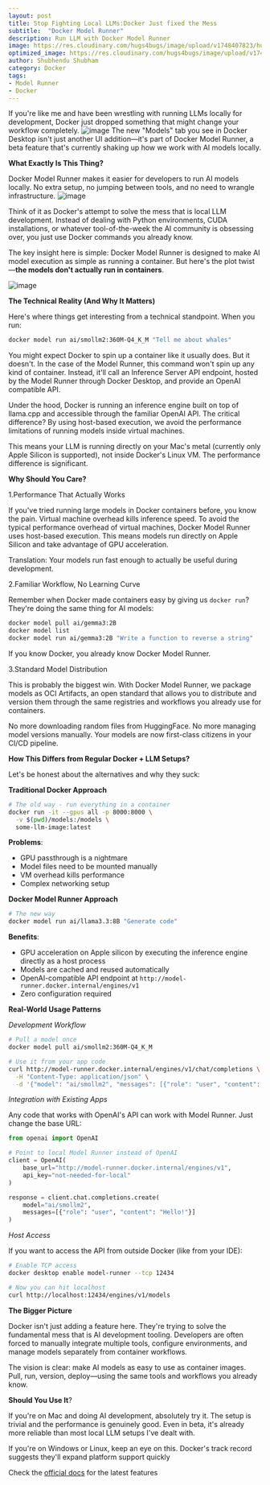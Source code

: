 ```yaml
---
layout: post
title: Stop Fighting Local LLMs:Docker Just fixed the Mess 
subtitle:  "Docker Model Runner"
description: Run LLM with Docker Model Runner
image: https://res.cloudinary.com/hugs4bugs/image/upload/v1748407823/hugs4bugs/dockermodelrunner/11.png
optimized_image: https://res.cloudinary.com/hugs4bugs/image/upload/v1748407823/hugs4bugs/dockermodelrunner/11.png
author: Shubhendu Shubham
category: Docker
tags:
- Model Runner
- Docker
---
```

If you're like me and have been wrestling with running LLMs locally for development, Docker just dropped something that might change your workflow completely. 
![image](https://res.cloudinary.com/hugs4bugs/image/upload/v1748409418/hugs4bugs/dockermodelrunner/3_jhl3rl.png) The new "Models" tab you see in Docker Desktop isn't just another UI addition—it's part of Docker Model Runner, a beta feature that's currently shaking up how we work with AI models locally.

**What Exactly Is This Thing?**

Docker Model Runner makes it easier for developers to run AI models locally. No extra setup, no jumping between tools, and no need to wrangle infrastructure.
![image](https://res.cloudinary.com/hugs4bugs/image/upload/v1748406335/hugs4bugs/dockermodelrunner/1_k0cx3q.png)

Think of it as Docker's attempt to solve the mess that is local LLM development. Instead of dealing with Python environments, CUDA installations, or whatever tool-of-the-week the AI community is obsessing over, you just use Docker commands you already know.

The key insight here is simple: Docker Model Runner is designed to make AI model execution as simple as running a container. But here's the plot twist—**the models don't actually run in containers**.

![image](https://res.cloudinary.com/hugs4bugs/image/upload/v1748406335/hugs4bugs/dockermodelrunner/2_ime0oy.png)

**The Technical Reality (And Why It Matters)**

Here's where things get interesting from a technical standpoint. When you run:

```bash
docker model run ai/smollm2:360M-Q4_K_M "Tell me about whales"
```

You might expect Docker to spin up a container like it usually does. But it doesn't. In the case of the Model Runner, this command won't spin up any kind of container. Instead, it'll call an Inference Server API endpoint, hosted by the Model Runner through Docker Desktop, and provide an OpenAI compatible API.

Under the hood, Docker is running an inference engine built on top of llama.cpp and accessible through the familiar OpenAI API. The critical difference? By using host-based execution, we avoid the performance limitations of running models inside virtual machines.

This means your LLM is running directly on your Mac's metal (currently only Apple Silicon is supported), not inside Docker's Linux VM. The performance difference is significant.

**Why Should You Care?**

1.Performance That Actually Works

If you've tried running large models in Docker containers before, you know the pain. Virtual machine overhead kills inference speed. To avoid the typical performance overhead of virtual machines, Docker Model Runner uses host-based execution. This means models run directly on Apple Silicon and take advantage of GPU acceleration.

Translation: Your models run fast enough to actually be useful during development.

2.Familiar Workflow, No Learning Curve

Remember when Docker made containers easy by giving us `docker run`? They're doing the same thing for AI models:

```bash
docker model pull ai/gemma3:2B
docker model list
docker model run ai/gemma3:2B "Write a function to reverse a string"
```
If you know Docker, you already know Docker Model Runner.

3.Standard Model Distribution

This is probably the biggest win. With Docker Model Runner, we package models as OCI Artifacts, an open standard that allows you to distribute and version them through the same registries and workflows you already use for containers.

No more downloading random files from HuggingFace. No more managing model versions manually. Your models are now first-class citizens in your CI/CD pipeline.

**How This Differs from Regular Docker + LLM Setups?**

Let's be honest about the alternatives and why they suck:

**Traditional Docker Approach**

```bash
# The old way - run everything in a container
docker run -it --gpus all -p 8000:8000 \
  -v $(pwd)/models:/models \
  some-llm-image:latest
```

**Problems**:
- GPU passthrough is a nightmare
- Model files need to be mounted manually
- VM overhead kills performance
- Complex networking setup

**Docker Model Runner Approach**

```bash
# The new way
docker model run ai/llama3.3:8B "Generate code"
```

**Benefits**:
- GPU acceleration on Apple silicon by executing the inference engine directly as a host process
- Models are cached and reused automatically
- OpenAI-compatible API endpoint at `http://model-runner.docker.internal/engines/v1`
- Zero configuration required

**Real-World Usage Patterns**

*Development Workflow*

```bash
# Pull a model once
docker model pull ai/smollm2:360M-Q4_K_M

# Use it from your app code
curl http://model-runner.docker.internal/engines/v1/chat/completions \
  -H "Content-Type: application/json" \
  -d '{"model": "ai/smollm2", "messages": [{"role": "user", "content": "Debug this Python function"}]}'
```
*Integration with Existing Apps*

Any code that works with OpenAI's API can work with Model Runner. Just change the base URL:

```python
from openai import OpenAI

# Point to local Model Runner instead of OpenAI
client = OpenAI(
    base_url="http://model-runner.docker.internal/engines/v1",
    api_key="not-needed-for-local"
)

response = client.chat.completions.create(
    model="ai/smollm2",
    messages=[{"role": "user", "content": "Hello!"}]
)
```
*Host Access*

If you want to access the API from outside Docker (like from your IDE):

```bash
# Enable TCP access
docker desktop enable model-runner --tcp 12434

# Now you can hit localhost
curl http://localhost:12434/engines/v1/models
```

**The Bigger Picture**

Docker isn't just adding a feature here. They're trying to solve the fundamental mess that is AI development tooling. Developers are often forced to manually integrate multiple tools, configure environments, and manage models separately from container workflows.

The vision is clear: make AI models as easy to use as container images. Pull, run, version, deploy—using the same tools and workflows you already know.

**Should You Use It**?

If you're on Mac and doing AI development, absolutely try it. The setup is trivial and the performance is genuinely good. Even in beta, it's already more reliable than most local LLM setups I've dealt with.

If you're on Windows or Linux, keep an eye on this. Docker's track record suggests they'll expand platform support quickly

Check the [official docs](https://docs.docker.com/desktop/features/model-runner/) for the latest features
